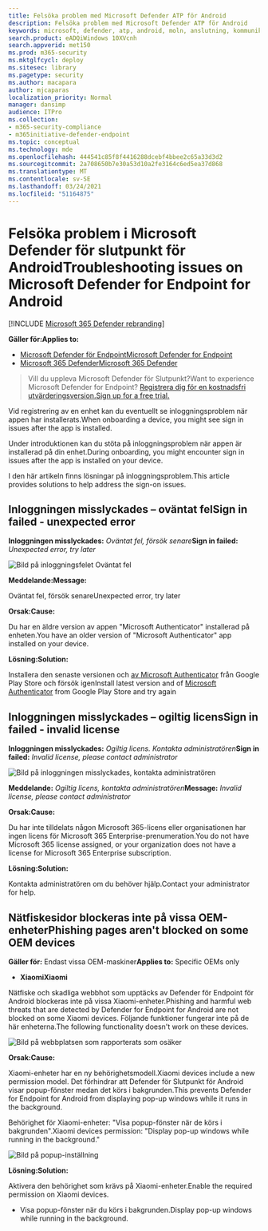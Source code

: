 ```yaml
---
title: Felsöka problem med Microsoft Defender ATP för Android
description: Felsöka problem med Microsoft Defender ATP för Android
keywords: microsoft, defender, atp, android, moln, anslutning, kommunikation
search.product: eADQiWindows 10XVcnh
search.appverid: met150
ms.prod: m365-security
ms.mktglfcycl: deploy
ms.sitesec: library
ms.pagetype: security
ms.author: macapara
author: mjcaparas
localization_priority: Normal
manager: dansimp
audience: ITPro
ms.collection:
- m365-security-compliance
- m365initiative-defender-endpoint
ms.topic: conceptual
ms.technology: mde
ms.openlocfilehash: 444541c85f8f4416288dcebf4bbee2c65a33d3d2
ms.sourcegitcommit: 2a708650b7e30a53d10a2fe3164c6ed5ea37d868
ms.translationtype: MT
ms.contentlocale: sv-SE
ms.lasthandoff: 03/24/2021
ms.locfileid: "51164875"
---
```

# <a name="troubleshooting-issues-on-microsoft-defender-for-endpoint-for-android"></a><span data-ttu-id="9c2a0-104">Felsöka problem i Microsoft Defender för slutpunkt för Android</span><span class="sxs-lookup"><span data-stu-id="9c2a0-104">Troubleshooting issues on Microsoft Defender for Endpoint for Android</span></span>

[!INCLUDE [Microsoft 365 Defender rebranding](../../includes/microsoft-defender.md)]

<span data-ttu-id="9c2a0-105">**Gäller för:**</span><span class="sxs-lookup"><span data-stu-id="9c2a0-105">**Applies to:**</span></span>
- [<span data-ttu-id="9c2a0-106">Microsoft Defender för Endpoint</span><span class="sxs-lookup"><span data-stu-id="9c2a0-106">Microsoft Defender for Endpoint</span></span>](https://go.microsoft.com/fwlink/p/?linkid=2154037)
- [<span data-ttu-id="9c2a0-107">Microsoft 365 Defender</span><span class="sxs-lookup"><span data-stu-id="9c2a0-107">Microsoft 365 Defender</span></span>](https://go.microsoft.com/fwlink/?linkid=2118804)

> <span data-ttu-id="9c2a0-108">Vill du uppleva Microsoft Defender för Slutpunkt?</span><span class="sxs-lookup"><span data-stu-id="9c2a0-108">Want to experience Microsoft Defender for Endpoint?</span></span> [<span data-ttu-id="9c2a0-109">Registrera dig för en kostnadsfri utvärderingsversion.</span><span class="sxs-lookup"><span data-stu-id="9c2a0-109">Sign up for a free trial.</span></span>](https://www.microsoft.com/microsoft-365/windows/microsoft-defender-atp?ocid=docs-wdatp-exposedapis-abovefoldlink) 

<span data-ttu-id="9c2a0-110">Vid registrering av en enhet kan du eventuellt se inloggningsproblem när appen har installerats.</span><span class="sxs-lookup"><span data-stu-id="9c2a0-110">When onboarding a device, you might see sign in issues after the app is installed.</span></span>

<span data-ttu-id="9c2a0-111">Under introduktionen kan du stöta på inloggningsproblem när appen är installerad på din enhet.</span><span class="sxs-lookup"><span data-stu-id="9c2a0-111">During onboarding, you might encounter sign in issues after the app is installed on your device.</span></span>

<span data-ttu-id="9c2a0-112">I den här artikeln finns lösningar på inloggningsproblem.</span><span class="sxs-lookup"><span data-stu-id="9c2a0-112">This article provides solutions to help address the sign-on issues.</span></span>  

## <a name="sign-in-failed---unexpected-error"></a><span data-ttu-id="9c2a0-113">Inloggningen misslyckades – oväntat fel</span><span class="sxs-lookup"><span data-stu-id="9c2a0-113">Sign in failed - unexpected error</span></span>
<span data-ttu-id="9c2a0-114">**Inloggningen misslyckades:** *Oväntat fel, försök senare*</span><span class="sxs-lookup"><span data-stu-id="9c2a0-114">**Sign in failed:** *Unexpected error, try later*</span></span>

![Bild på inloggningsfelet Oväntat fel](images/f9c3bad127d636c1f150d79814f35d4c.png)

<span data-ttu-id="9c2a0-116">**Meddelande:**</span><span class="sxs-lookup"><span data-stu-id="9c2a0-116">**Message:**</span></span>

<span data-ttu-id="9c2a0-117">Oväntat fel, försök senare</span><span class="sxs-lookup"><span data-stu-id="9c2a0-117">Unexpected error, try later</span></span>

<span data-ttu-id="9c2a0-118">**Orsak:**</span><span class="sxs-lookup"><span data-stu-id="9c2a0-118">**Cause:**</span></span>

<span data-ttu-id="9c2a0-119">Du har en äldre version av appen "Microsoft Authenticator" installerad på enheten.</span><span class="sxs-lookup"><span data-stu-id="9c2a0-119">You have an older version of "Microsoft Authenticator" app installed on your device.</span></span>

<span data-ttu-id="9c2a0-120">**Lösning:**</span><span class="sxs-lookup"><span data-stu-id="9c2a0-120">**Solution:**</span></span>

<span data-ttu-id="9c2a0-121">Installera den senaste versionen och [av Microsoft Authenticator](https://play.google.com/store/apps/details?androidid=com.azure.authenticator) från Google Play Store och försök igen</span><span class="sxs-lookup"><span data-stu-id="9c2a0-121">Install latest version and of [Microsoft Authenticator](https://play.google.com/store/apps/details?androidid=com.azure.authenticator) from Google Play Store and try again</span></span>

## <a name="sign-in-failed---invalid-license"></a><span data-ttu-id="9c2a0-122">Inloggningen misslyckades – ogiltig licens</span><span class="sxs-lookup"><span data-stu-id="9c2a0-122">Sign in failed - invalid license</span></span>

<span data-ttu-id="9c2a0-123">**Inloggningen misslyckades:** *Ogiltig licens. Kontakta administratören*</span><span class="sxs-lookup"><span data-stu-id="9c2a0-123">**Sign in failed:** *Invalid license, please contact administrator*</span></span>

![Bild på inloggningen misslyckades, kontakta administratören](images/920e433f440fa1d3d298e6a2a43d4811.png)

<span data-ttu-id="9c2a0-125">**Meddelande:** *Ogiltig licens, kontakta administratören*</span><span class="sxs-lookup"><span data-stu-id="9c2a0-125">**Message:** *Invalid license, please contact administrator*</span></span>

<span data-ttu-id="9c2a0-126">**Orsak:**</span><span class="sxs-lookup"><span data-stu-id="9c2a0-126">**Cause:**</span></span>

<span data-ttu-id="9c2a0-127">Du har inte tilldelats någon Microsoft 365-licens eller organisationen har ingen licens för Microsoft 365 Enterprise-prenumeration.</span><span class="sxs-lookup"><span data-stu-id="9c2a0-127">You do not have Microsoft 365 license assigned, or your organization does not have a license for Microsoft 365 Enterprise subscription.</span></span>

<span data-ttu-id="9c2a0-128">**Lösning:**</span><span class="sxs-lookup"><span data-stu-id="9c2a0-128">**Solution:**</span></span>

<span data-ttu-id="9c2a0-129">Kontakta administratören om du behöver hjälp.</span><span class="sxs-lookup"><span data-stu-id="9c2a0-129">Contact your administrator for help.</span></span>

## <a name="phishing-pages-arent-blocked-on-some-oem-devices"></a><span data-ttu-id="9c2a0-130">Nätfiskesidor blockeras inte på vissa OEM-enheter</span><span class="sxs-lookup"><span data-stu-id="9c2a0-130">Phishing pages aren't blocked on some OEM devices</span></span>

<span data-ttu-id="9c2a0-131">**Gäller för:** Endast vissa OEM-maskiner</span><span class="sxs-lookup"><span data-stu-id="9c2a0-131">**Applies to:** Specific OEMs only</span></span>

-   <span data-ttu-id="9c2a0-132">**Xiaomi**</span><span class="sxs-lookup"><span data-stu-id="9c2a0-132">**Xiaomi**</span></span>

<span data-ttu-id="9c2a0-133">Nätfiske och skadliga webbhot som upptäcks av Defender för Endpoint för Android blockeras inte på vissa Xiaomi-enheter.</span><span class="sxs-lookup"><span data-stu-id="9c2a0-133">Phishing and harmful web threats that are detected by Defender for Endpoint for Android are not blocked on some Xiaomi devices.</span></span> <span data-ttu-id="9c2a0-134">Följande funktioner fungerar inte på de här enheterna.</span><span class="sxs-lookup"><span data-stu-id="9c2a0-134">The following functionality doesn't work on these devices.</span></span>

![Bild på webbplatsen som rapporterats som osäker](images/0c04975c74746a5cdb085e1d9386e713.png)


<span data-ttu-id="9c2a0-136">**Orsak:**</span><span class="sxs-lookup"><span data-stu-id="9c2a0-136">**Cause:**</span></span>

<span data-ttu-id="9c2a0-137">Xiaomi-enheter har en ny behörighetsmodell.</span><span class="sxs-lookup"><span data-stu-id="9c2a0-137">Xiaomi devices include a new permission model.</span></span> <span data-ttu-id="9c2a0-138">Det förhindrar att Defender för Slutpunkt för Android visar popup-fönster medan det körs i bakgrunden.</span><span class="sxs-lookup"><span data-stu-id="9c2a0-138">This prevents Defender for Endpoint for Android from displaying pop-up windows while it runs in the background.</span></span>

<span data-ttu-id="9c2a0-139">Behörighet för Xiaomi-enheter: "Visa popup-fönster när de körs i bakgrunden".</span><span class="sxs-lookup"><span data-stu-id="9c2a0-139">Xiaomi devices permission: "Display pop-up windows while running in the background."</span></span>

![Bild på popup-inställning](images/6e48e7b29daf50afddcc6c8c7d59fd64.png)

<span data-ttu-id="9c2a0-141">**Lösning:**</span><span class="sxs-lookup"><span data-stu-id="9c2a0-141">**Solution:**</span></span>

<span data-ttu-id="9c2a0-142">Aktivera den behörighet som krävs på Xiaomi-enheter.</span><span class="sxs-lookup"><span data-stu-id="9c2a0-142">Enable the required permission on Xiaomi devices.</span></span>

- <span data-ttu-id="9c2a0-143">Visa popup-fönster när du körs i bakgrunden.</span><span class="sxs-lookup"><span data-stu-id="9c2a0-143">Display pop-up windows while running in the background.</span></span>
